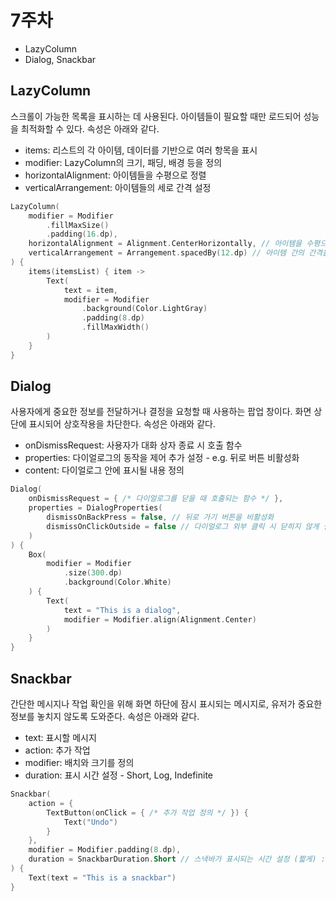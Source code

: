 # 7주차
- LazyColumn
- Dialog, Snackbar

## LazyColumn
스크롤이 가능한 목록을 표시하는 데 사용된다.
아이템들이 필요할 때만 로드되어 성능을 최적화할 수 있다.
속성은 아래와 같다.

- items: 리스트의 각 아이템, 데이터를 기반으로 여러 항목을 표시
- modifier: LazyColumn의 크기, 패딩, 배경 등을 정의
- horizontalAlignment: 아이템들을 수평으로 정렬
- verticalArrangement: 아이템들의 세로 간격 설정

```kotlin
LazyColumn(
    modifier = Modifier
        .fillMaxSize()
        .padding(16.dp),
    horizontalAlignment = Alignment.CenterHorizontally, // 아이템을 수평으로 가운데 정렬
    verticalArrangement = Arrangement.spacedBy(12.dp) // 아이템 간의 간격을 12dp로 설정
) {
    items(itemsList) { item ->
        Text(
            text = item,
            modifier = Modifier
                .background(Color.LightGray)
                .padding(8.dp)
                .fillMaxWidth()
        )
    }
}
```

## Dialog
사용자에게 중요한 정보를 전달하거나 결정을 요청할 때 사용하는 팝업 창이다.
화면 상단에 표시되어 상호작용을 차단한다.
속성은 아래와 같다.

- onDismissRequest: 사용자가 대화 상자 종료 시 호출 함수
- properties: 다이얼로그의 동작을 제어 추가 설정 - e.g. 뒤로 버튼 비활성화
- content: 다이얼로그 안에 표시될 내용 정의

```kotlin
Dialog(
    onDismissRequest = { /* 다이얼로그를 닫을 때 호출되는 함수 */ },
    properties = DialogProperties(
        dismissOnBackPress = false, // 뒤로 가기 버튼을 비활성화
        dismissOnClickOutside = false // 다이얼로그 외부 클릭 시 닫히지 않게 설정
    )
) {
    Box(
        modifier = Modifier
            .size(300.dp)
            .background(Color.White)
    ) {
        Text(
            text = "This is a dialog",
            modifier = Modifier.align(Alignment.Center)
        )
    }
}
```


## Snackbar
간단한 메시지나 작업 확인을 위해 화면 하단에 잠시 표시되는 메시지로, 유저가 중요한 정보를 놓치지 않도록 도와준다.
속성은 아래와 같다.

- text: 표시할 메시지
- action: 추가 작업
- modifier: 배치와 크기를 정의
- duration: 표시 시간 설정 - Short, Log, Indefinite

```kotlin
Snackbar(
    action = {
        TextButton(onClick = { /* 추가 작업 정의 */ }) {
            Text("Undo")
        }
    },
    modifier = Modifier.padding(8.dp),
    duration = SnackbarDuration.Short // 스낵바가 표시되는 시간 설정 (짧게) : Short, Log, Indefinite
) {
    Text(text = "This is a snackbar")
}
```